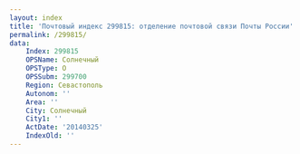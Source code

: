 ```yaml
---
layout: index
title: 'Почтовый индекс 299815: отделение почтовой связи Почты России'
permalink: /299815/
data:
    Index: 299815
    OPSName: Солнечный
    OPSType: О
    OPSSubm: 299700
    Region: Севастополь
    Autonom: ''
    Area: ''
    City: Солнечный
    City1: ''
    ActDate: '20140325'
    IndexOld: ''
---
```

